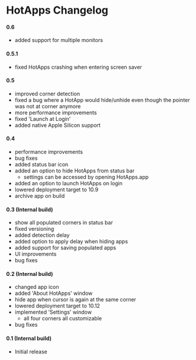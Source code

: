 HotApps Changelog
============================
#### 0.6
- added support for multiple monitors


#### 0.5.1
- fixed HotApps crashing when entering screen saver


#### 0.5
- improved corner detection
- fixed a bug where a HotApp would hide/unhide even though the pointer was not at corner anymore
- more performance improvements
- fixed 'Launch at Login'
- added native Apple Silicon support


#### 0.4
- performance improvements
- bug fixes
- added status bar icon
- added an option to hide HotApps from status bar
    - settings can be accessed by opening HotApps.app
- added an option to launch HotApps on login
- lowered deployment target to 10.9
- archive app on build


#### 0.3 (Internal build)
- show all populated corners in status bar
- fixed versioning
- added detection delay
- added option to apply delay when hiding apps
- added support for saving populated apps
- UI improvements
- bug fixes


#### 0.2 (Internal build)
- changed app icon
- added 'About HotApps' window
- hide app when cursor is again at the same corner
- lowered deployment target to 10.12
- implemented 'Settings' window
    - all four corners all customizable
- bug fixes


#### 0.1 (Internal build)
- Initial release
